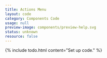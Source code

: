 ```yaml
---
title: Actions Menu
layout: code
category: Components Code
usage: null
preview-image: components/preview-help.svg
status: unknown
resource: false
---
```


{% include todo.html content="Set up code." %}
